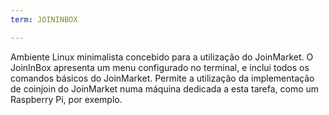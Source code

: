 ```yaml
---
term: JOININBOX

---
```

Ambiente Linux minimalista concebido para a utilização do JoinMarket. O JoinInBox apresenta um menu configurado no terminal, e inclui todos os comandos básicos do JoinMarket. Permite a utilização da implementação de coinjoin do JoinMarket numa máquina dedicada a esta tarefa, como um Raspberry Pi, por exemplo.